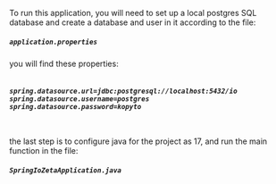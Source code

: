 To run this application, you will need to set up a local postgres SQL 
database and create a database and user in it according to the file:
<h5><strong><code>application.properties</code></strong></h5>

you will find these properties:

<h6><strong><code>
spring.datasource.url=jdbc:postgresql://localhost:5432/io   
spring.datasource.username=postgres   
spring.datasource.password=kopyto   
 </code></strong></h6>

the last step is to configure java for the project as 17, and run the main function in the file:

<h5><strong><code>SpringIoZetaApplication.java</code></strong></h5>

